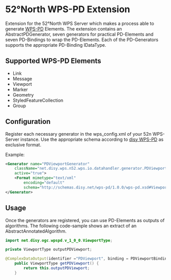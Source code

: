 # 52°North WPS-PD Extension

Extension for the 52°North WPS Server which makes a process able to generate [WPS-PD](http://schemas.disy.net/wps-pd/1.0.0/wps-pd.xsd) Elements.
The extension contains an AbstractPDGenerator, seven generators for practical PD-Elements and seven PD-Bindings to wrap the PD-Elements. Each of the PD-Generators supports the appropriate PD-Binding IDataType.

## Supported WPS-PD Elements
 * Link
 * Message
 * Viewport
 * Marker
 * Geometry
 * StyledFeatureCollection
 * Group
 
## Configuration
Register each necessary generator in the wps_config.xml of your 52n WPS-Server instance.
Use the appropriate schema according to [disy WPS-PD](https://www.legato.net/display/LEGATO/WPS+Presentation+Directives) as exclusive format. 

Example:
```xml
<Generator name="PDViewportGenerator"
    className="net.disy.wps.n52.wps.io.datahandler.generator.PDViewportGenerator"
    active="true">
    <Format mimetype="text/xml"
        encoding="default"
        schema="http://schemas.disy.net/wps-pd/1.0.0/wps-pd.xsd#Viewport" />
</Generator>
```

## Usage
Once the generators are registered, you can use PD-Elements as outputs of algorithms. The following code-sample shows an extract of an AbstractAnnotatedAlgorithm.
```java
import net.disy.ogc.wpspd.v_1_0_0.ViewportType;

private ViewportType outputPDViewport;

@ComplexDataOutput(identifier ="PDViewport", binding = PDViewportBinding.class)
    public ViewportType getPDViewport() {
    	return this.outputPDViewport;
    }
```

